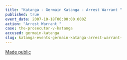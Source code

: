 ```yaml
---
title: "Katanga - Germain Katanga - Arrest Warrant "
published: true
event_date: 2007-10-18T00:00:00.000Z
action: "Arrest Warrant "
case: the-prosecutor-v-katanga
accused: germain-katanga
slug: katanga-events-germain-katanga-arrest-warrant-
---
```


[Made public](http://www.icc-cpi.int/iccdocs/doc/doc349648.PDF)

